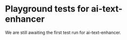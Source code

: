 # Playground tests for ai-text-enhancer
We are still awaiting the first test run for ai-text-enhancer.
